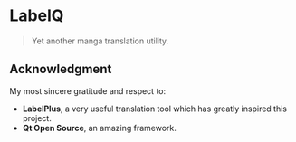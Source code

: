 # LabelQ

> Yet another manga translation utility.

## Acknowledgment

My most sincere gratitude and respect to:

- **LabelPlus**, a very useful translation tool which has greatly inspired this project.
- **Qt Open Source**, an amazing framework.
